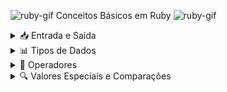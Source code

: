 ![ruby-gif](https://static.wikia.nocookie.net/tibia/images/a/a9/Giant_Ruby.gif/revision/latest?cb=20181107134532&path-prefix=en&format=original) Conceitos Básicos em Ruby ![ruby-gif](https://static.wikia.nocookie.net/tibia/images/a/a9/Giant_Ruby.gif/revision/latest?cb=20181107134532&path-prefix=en&format=original)

<details>
<summary>📥 Entrada e Saída</summary>

### Saída (Output)
Utiliza o método `puts` para imprimir informações no console.

```ruby
puts 'Olá, Mundo!'
```

### Entrada (Input)
Utiliza o método `gets` para capturar a entrada do usuário. O método `chomp` é usado para remover o caractere de nova linha do final da entrada.

```ruby
print 'Digite seu nome: '
nome = gets.chomp
puts 'Olá, ' + nome + '!'
```

</details>

<details>
<summary>📊 Tipos de Dados</summary>

### Integer
Representa números inteiros (positivos, negativos e zero).

```ruby
int = 10
puts int.class  # Output: Integer
```

### Boolean
Representa valores lógicos `true` ou `false`.

```ruby
boo = true
puts boo.class  # Output: TrueClass
```

### Float
Representa números reais com ponto flutuante.

```ruby
float_num = 10.5
puts float_num.class  # Output: Float
```

### Array
Uma lista ordenada de dados em um único objeto. Arrays são definidos com colchetes `[]`.

```ruby
array = ['0_position', '1_position', '2_position', '3_position']
puts array.class  # Output: Array
```

### Symbol
Um tipo de dado semelhante a String, mas imutável. Símbolos ocupam o mesmo espaço na memória e são definidos com dois pontos `:`.

```ruby
simbolo = :simbolo
puts simbolo.class  # Output: Symbol
```

### Hash
Representa uma coleção de pares chave-valor. Hashes são definidos com chaves `{}`.

```ruby
hash = {hash1: '.png', hash2: '.jpeg'}
puts hash.class  # Output: Hash
```

</details>

<details>
<summary>🧮 Operadores</summary>

### Soma

```ruby
x = 5
y = 3
soma = x + y
puts soma  # Output: 8
```

### Subtração

```ruby
sub = x - y
puts sub  # Output: 2
```

### Multiplicação

```ruby
mult = x * y
puts mult  # Output: 15
```

### Divisão

```ruby
div = x / y
puts div  # Output: 1
```

### Módulo (resto da divisão)

```ruby
modulo = x % y
puts modulo  # Output: 2
```

### Expoente (potência)

```ruby
expoente = x ** y
puts expoente  # Output: 125
```

</details>

<details>
<summary>🔍 Valores Especiais e Comparações</summary>

Valores especiais são objetos e são utilizados para representar estados lógicos e condições.

#### Valores Especiais

- `nil` representa a ausência de valor.
- `true` representa verdadeiro.
- `false` representa falso.

```ruby
nil.class #=> NilClass
true.class #=> TrueClass
false.class #=> FalseClass
```

#### Comparações

```ruby
1 == 1 #=> true
2 == 1 #=> false

1 != 1 #=> false
2 != 1 #=> true
!true  #=> false
!false #=> true

!nil   #=> true
!false #=> true
!0     #=> false

1 < 10 #=> true
1 > 10 #=> false
2 <= 2 #=> true
2 >= 2 #=> true
```

</details>
